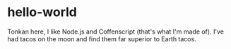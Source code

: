 # hello-world

Tonkan here, I like Node.js and Coffenscript (that's what I'm made of).
I've had tacos on the moon and find them far superior to Earth tacos.
